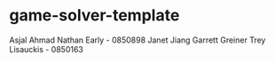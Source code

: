 # game-solver-template
Asjal Ahmad
Nathan Early - 0850898 
Janet Jiang
Garrett Greiner
Trey Lisauckis - 0850163
